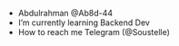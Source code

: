 - Abdulrahman @Ab8d-44
- I’m currently learning Backend Dev
- How to reach me Telegram (@Soustelle)
